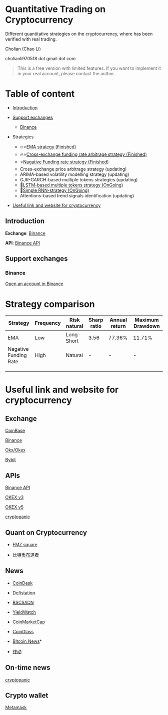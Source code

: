 # Quantitative Trading on Cryptocurrency

Different quantitative strategies on the cryptocurrency, where has been verified with real trading.

Cholian (Chao Li)

cholianli970518 dot gmail dot com

> This is a free version with limited features. If you want to implement it in your real account, please contact the author.

# Table of content
* [Introduction](#introduction)
* [Support exchanges](#support-exchanges)
    * [Binance](#biance)
* Strategies

    * 🔥:star:[EMA strategy (Finished)](https://github.com/Cholianlll/Quant_Crypto/tree/main/strategies/EMA%20Strategy)
    * 🔥:star:[Cross-exchange funding rate arbitrage strategy (Finished)]()
    * :star:[Nagative Funding rate strategy (Finished)](https://github.com/Cholianlll/Quant_Crypto/tree/main/strategies/NagativeFundingRate)
    * Cross-exchange price arbitrage strategy (updating)
    * ARIMA-based volatility modelling strategy (updating)
    * GJR-GARCH-based multiple tokens strategies (updating)
    * 🚧[LSTM-based multiple tokens strategy (OnGoing)](https://github.com/Cholianlll/Quant_Crypto/tree/main/strategies/LSTM)
    * 🚧[Simple RNN-strategy (OnGoing)](https://github.com/Cholianlll/Quant_Crypto/tree/main/strategies/RNN)
    * Attentions-based trend signals identification (updating)
* [Useful link and website for cryptocurrency](#useful-link-and-website-for-cryptocurrency)

## Introduction

**Exchange**: [Binance](https://www.binance.com/en)

**API**: [Binance API](https://binance-docs.github.io/apidocs/spot/en/)

## Support exchanges

### Binance

[Open an account in Binance](https://accounts.binance.com/en/register)

# Strategy comparison

| Strategy              | Frequency | Risk natural | Sharp ratio | Annual return | Maximum Drawdown |
| --------------------- | --------- | ------------ | ----------- | ------------- | ---------------- |
| EMA                   | Low       | Long-Short   | 3.56        | 77.36%        | 11.71%           |
| Nagative Funding Rate | High      | Natural      | -           | -             | -                |
|                       |           |              |             |               |                  |
|                       |           |              |             |               |                  |
|                       |           |              |             |               |                  |



# Useful link and website for cryptocurrency

## Exchange

[CoinBase](https://www.coinbase.com/)

[Binance](https://www.binance.com/)

[Okx/Okex](https://www.okx.com/)

[Bybit](https://www.bybit.com/)

## APIs

[Binance API](https://binance-docs.github.io/apidocs/spot/en/#change-log)

[OKEX v3](https://www.okx.com/docs/en/)

[OKEX v5](https://www.okx.com/docs-v5/en/)

[cryptopanic](https://cryptopanic.com/developers/api/)

## Quant on Cryptocurrency

* [FMZ square](https://www.fmz.com/square)

* [比特币布道者](http://btc.mom/)



## News

* [CoinDesk](https://www.coindesk.com/)

* [Defistation](https://www.defistation.io/)

* [BSCSACN](https://bscscan.com/)

* [YieldWatch](https://www.yieldwatch.net/)

* [CoinMarketCap](https://coinmarketcap.com/)

* [CoinGlass](https://www.coinglass.com/)

* [Bitcoin News](https://news.bitcoin.com/about-bitcoin-news/)*

* [律动](https://www.theblockbeats.info/)

## On-time news

[cryptopanic](https://cryptopanic.com/)

## Crypto wallet

[Metamask](https://metamask.io/)



